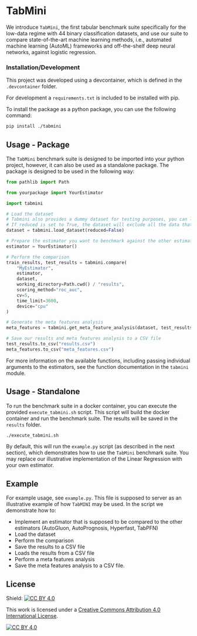 # TabMini

We introduce `TabMini`, the first tabular benchmark suite specifically for the low-data regime with 44 binary 
classification datasets, and use our suite to compare state-of-the-art machine learning methods, 
i.e., automated machine learning (AutoML) frameworks and off-the-shelf deep neural networks, 
against logistic regression.

### Installation/Development

This project was developed using a devcontainer, which is defined in the `.devcontainer` folder.

For development a `requirements.txt` is included to be installed with pip.

To install the package as a python package, you can use the following command:

```bash
pip install ./tabmini
```

## Usage - Package

The `TabMini` benchmark suite is designed to be imported into your python project, however, it can also be used as a
standalone package. The package is designed to be used in the following way:

```python
from pathlib import Path

from yourpackage import YourEstimator

import tabmini

# Load the dataset
# Tabmini also provides a dummy dataset for testing purposes, you can load it with tabmini.load_dummy_dataset() 
# If reduced is set to True, the dataset will exclude all the data that has been used to train TabPFN
dataset = tabmini.load_dataset(reduced=False)

# Prepare the estimator you want to benchmark against the other estimators
estimator = YourEstimator()

# Perform the comparison
train_results, test_results = tabmini.compare(
    "MyEstimator",
    estimator,
    dataset,
    working_directory=Path.cwd() / "results",
    scoring_method="roc_auc",
    cv=5,
    time_limit=3600,
    device="cpu"
)

# Generate the meta features analysis
meta_features = tabmini.get_meta_feature_analysis(dataset, test_results, "MyEstimator", correlation_method="spearman")

# Save our results and meta features analysis to a CSV file
test_results.to_csv("results.csv")
meta_features.to_csv("meta_features.csv")
```

For more information on the available functions, including passing individual arguments to the estimators, 
see the function documentation in the `tabmini` module.

## Usage - Standalone

To run the benchmark suite in a docker container, you can execute the provided `execute_tabmini.sh` script. 
This script will build the docker container and run the benchmark suite. The results will be saved in the
`results` folder.

```bash
./execute_tabmini.sh
```

By default, this will run the `example.py` script (as described in the next section), which demonstrates how to use the `TabMini` benchmark suite.
You may replace our illustrative implementation of the Linear Regression with your own estimator.

## Example

For example usage, see `example.py`. This file is supposed to server as an illustrative example of how 
`TabMINI` may be used. In the script we demonstrate how to:

- Implement an estimator that is supposed to be compared to the other estimators (AutoGluon, AutoPrognosis, Hyperfast, TabPFN)
- Load the dataset
- Perform the comparison
- Save the results to a CSV file
- Loads the results from a CSV file
- Perform a meta features analysis
- Save the meta features analysis to a CSV file.

## License

Shield: [![CC BY 4.0][cc-by-shield]][cc-by]

This work is licensed under a
[Creative Commons Attribution 4.0 International License][cc-by].

[![CC BY 4.0][cc-by-image]][cc-by]

[cc-by]: http://creativecommons.org/licenses/by/4.0/
[cc-by-image]: https://i.creativecommons.org/l/by/4.0/88x31.png
[cc-by-shield]: https://img.shields.io/badge/License-CC%20BY%204.0-lightgrey.svg